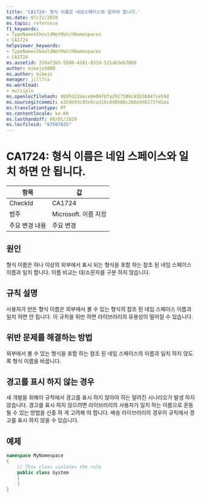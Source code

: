 ```yaml
---
title: 'CA1724: 형식 이름은 네임스페이스와 달라야 합니다.'
ms.date: 07/21/2020
ms.topic: reference
f1_keywords:
- TypeNamesShouldNotMatchNamespaces
- CA1724
helpviewer_keywords:
- TypeNamesShouldNotMatchNamespaces
- CA1724
ms.assetid: 329af3b5-5600-4101-831d-531ab3eb7060
author: mikejo5000
ms.author: mikejo
manager: jillfra
ms.workload:
- multiple
ms.openlocfilehash: 8895d22dece0e06f6fa2917586c45b38847ce50d
ms.sourcegitcommit: e359b93c93c6ca316c0d8b86c2b6e566171fd1ea
ms.translationtype: MT
ms.contentlocale: ko-KR
ms.lasthandoff: 08/01/2020
ms.locfileid: "87507835"
---
```

# <a name="ca1724-type-names-should-not-match-namespaces"></a>CA1724: 형식 이름은 네임 스페이스와 일치 하면 안 됩니다.

|항목|값|
|-|-|
|CheckId|CA1724|
|범주|Microsoft. 이름 지정|
|주요 변경 내용|주요 변경|

## <a name="cause"></a>원인

형식 이름은 하나 이상의 외부에서 표시 되는 형식을 포함 하는 참조 된 네임 스페이스 이름과 일치 합니다. 이름 비교는 대/소문자를 구분 하지 않습니다.

## <a name="rule-description"></a>규칙 설명

사용자가 만든 형식 이름은 외부에서 볼 수 있는 형식의 참조 된 네임 스페이스 이름과 일치 하면 안 됩니다. 이 규칙을 위반 하면 라이브러리의 유용성이 떨어질 수 있습니다.

## <a name="how-to-fix-violations"></a>위반 문제를 해결하는 방법

외부에서 볼 수 있는 형식을 포함 하는 참조 된 네임 스페이스의 이름과 일치 하지 않도록 형식 이름을 바꿉니다.

## <a name="when-to-suppress-warnings"></a>경고를 표시 하지 않는 경우

새 개발을 위해이 규칙에서 경고를 표시 하지 않아야 하는 알려진 시나리오가 발생 하지 않습니다. 경고를 표시 하지 않으려면 라이브러리의 사용자가 일치 하는 이름으로 혼동 될 수 있는 방법을 신중 하 게 고려해 야 합니다. 배송 라이브러리의 경우이 규칙에서 경고를 표시 하지 않을 수 있습니다.

## <a name="example"></a>예제

```csharp
namespace MyNamespace
{
    // This class violates the rule
    public class System
    {
    }
}
```

